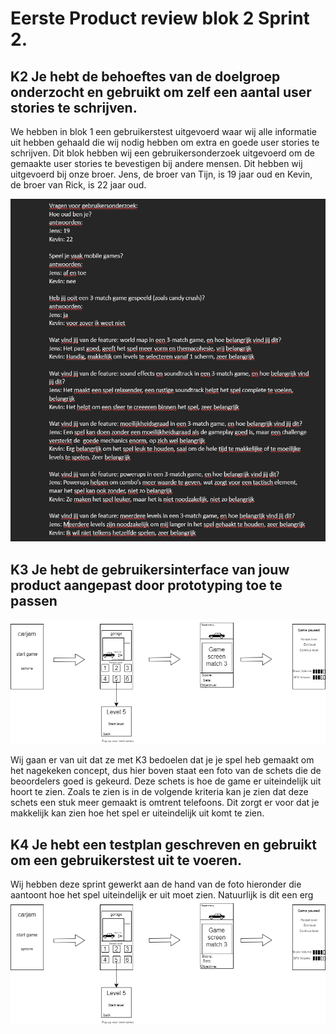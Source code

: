 # Eerste Product review blok 2 Sprint 2.

## K2 Je hebt de behoeftes van de doelgroep onderzocht en gebruikt om zelf een aantal user stories te schrijven. 
We hebben in blok 1 een gebruikerstest uitgevoerd waar wij alle informatie uit hebben gehaald die wij nodig hebben om extra en goede user stories te schrijven. Dit blok hebben wij een gebruikersonderzoek uitgevoerd om de gemaakte user stories te bevestigen bij andere mensen. Dit hebben wij uitgevoerd bij onze broer. Jens, de broer van Tijn, is 19 jaar oud en Kevin, de broer van Rick, is 22 jaar oud.

![Gebruikersonderzoek 3-match game sprint 2](Gebruikersonderzoek3Match.png) </br>


## K3 Je hebt de gebruikersinterface van jouw product aangepast door prototyping toe te passen 
<img alt="sketch of our game" src="./../images/DrawingPrototypeGame.png" width = 600> </br>

Wij gaan er van uit dat ze met K3 bedoelen dat je je spel heb gemaakt om het nagekeken concept, dus hier boven staat een foto van de schets die de beoordelers goed is gekeurd. Deze schets is hoe de game er uiteindelijk uit hoort te zien. Zoals te zien is in de volgende kriteria kan je zien dat deze schets een stuk meer gemaakt is omtrent telefoons. Dit zorgt er voor dat je makkelijk kan zien hoe het spel er uiteindelijk uit komt te zien.
## K4 Je hebt een testplan geschreven en gebruikt om een gebruikerstest uit te voeren.
Wij hebben deze sprint gewerkt aan de hand van de foto hieronder die aantoont hoe het spel uiteindelijk er uit moet zien. Natuurlijk is dit een erg
![Image game tekening op papier:](DrawingPrototypeGame.png)</br>